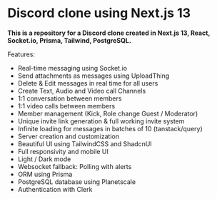 # Discord clone using Next.js 13

**This is a repository for a Discord clone created in Next.js 13, React, Socket.io, Prisma, Tailwind, PostgreSQL.**

Features:
-	Real-time messaging using Socket.io
-	Send attachments as messages using UploadThing
-	Delete & Edit messages in real time for all users
-	Create Text, Audio and Video call Channels
-	1:1 conversation between members
-	1:1 video calls between members
-	Member management (Kick, Role change Guest / Moderator)
-	Unique invite link generation & full working invite system
-	Infinite loading for messages in batches of 10 (tanstack/query)
-	Server creation and customization
-	Beautiful UI using TailwindCSS and ShadcnUI
-	Full responsivity and mobile UI
-	Light / Dark mode
-	Websocket fallback: Polling with alerts
-	ORM using Prisma
-	PostgreSQL database using Planetscale
-	Authentication with Clerk
